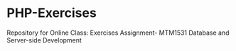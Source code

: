 # PHP-Exercises
Repository for Online Class: Exercises Assignment- MTM1531 Database and Server-side Development
